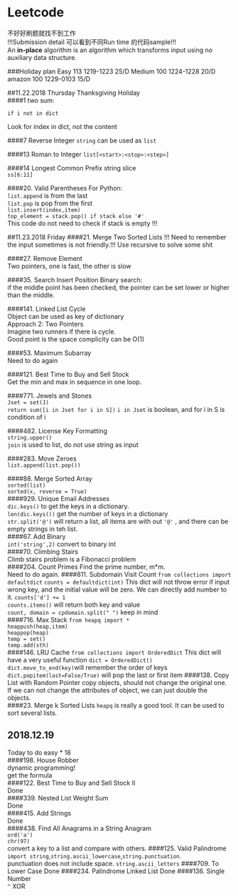 # Leetcode
不好好刷题就找不到工作  
!!!Submission detail 可以看到不同Run time 的代码sample!!!  
An **in-place** algorithm is an algorithm which transforms input using no auxiliary data structure.  

###Holiday plan
Easy 113 1219-1223 25/D
Medium 100 1224-1228 20/D
amazon 100 1229-0103 15/D

##11.22.2018 Thursday Thanksgiving Holiday  
####1 two sum:

`if i not in dict`

Look for index in dict, not the content 

####7 Reverse Integer
`string` can be used as `list`

####13 Roman to Integer
`list[<start>:<stop>:<step>]`

####14 Longest Common Prefix
string slice  
`ss[6:11]`
 
####20. Valid Parentheses
For Python:  
`list.append` is from the last  
`list.pop` is pop from the first  
`list.insert(index,item)`    
`top_element = stack.pop() if stack else '#'`  
This code do not need to check if stack is empty !!!  

##11.23.2018 Friday
####21. Merge Two Sorted Lists
!!! Need to remember the input sometimes is not friendly.!!!
Use recursive to solve some shit

####27. Remove Element  
Two pointers, one is fast, the other is slow  

####35. Search Insert Position
Binary search:  
if the middle point has been checked, the pointer can be 
set lower or higher than the middle.  

####141. Linked List Cycle  
Object can be used as key of dictionary  
Approach 2: Two Pointers  
Imagine two runners if there is cycle.  
Good point is the space complicity can be O(1)  

####53. Maximum Subarray  
Need to do again  

####121. Best Time to Buy and Sell Stock  
Get the min and max in sequence in one loop.  

####771. Jewels and Stones  
`Jset = set(J)`  
`return sum([i in Jset for i in S])`
`i in Jset` is boolean, and for i in S is condition of i

####482. License Key Formatting  
`string.upper()`  
`join` is used to list, do not use string as input  

####283. Move Zeroes  
`list.append(list.pop())`  

####88. Merge Sorted Array  
`sorted(list)`  
`sorted(x, reverse = True) `  
####929. Unique Email Addresses  
`dic.keys()` to get the keys in a dictionary.  
`len(dic.keys())` get the number of keys in a dictionary  
`str.split('@')` will return a list, all items are with out `'@'` , and
there can be empty strings in teh list.  
####67. Add Binary  
`int('string',2)` convert to binary int  
####70. Climbing Stairs  
Climb stairs problem is a Fibonacci problem  
####204. Count Primes
Find the prime number, m*m.  
Need to do again.
####811. Subdomain Visit Count
`from collections import defaultdict`
`counts = defaultdict(int)`
This dict will not throw error if input wrong key,
and the initial value will be zero.
We can directly add number to it.
`counts['d'] += 1`  
`counts.items()` will return both key and value  
`count, domain = cpdomain.split(" ")` keep in mind  
####716. Max Stack
`from heapq import *`  
`heappush(heap,item)`  
`heappop(heap)`  
`temp = set()`  
`temp.add(sth)`  
####146. LRU Cache
`from collections import OrderedDict`
This dict will have a very useful function 
`dict = OrderedDict()`  
`dict.move_to_end(key)`will remember the order of keys
`dict.popitem(last=False/True)` will pop the last or first item
####138. Copy List with Random Pointer
copy objects, should not change the original
one. If we can not change the attributes of 
object, we can just double the objects.  
####23. Merge k Sorted Lists
`heapq` is really a good tool.
It can be used to sort several lists.

## 2018.12.19  
Today to do easy * 18  
####198. House Robber  
dynamic programming!  
get the formula  
####122. Best Time to Buy and Sell Stock II  
Done  
####339. Nested List Weight Sum  
Done  
####415. Add Strings  
Done  
####438. Find All Anagrams in a String
Anagram  
`ord('a')`  
`chr(97)`  
convert a key to a list and compare with others.
####125. Valid Palindrome
`import string`,`string.ascii_lowercase`,`string.punctuation`.  
punctuation does not include space.
`string.ascii_letters`
####709. To Lower Case
Done
####234. Palindrome Linked List
Done
####136. Single Number  
`^` XOR  




